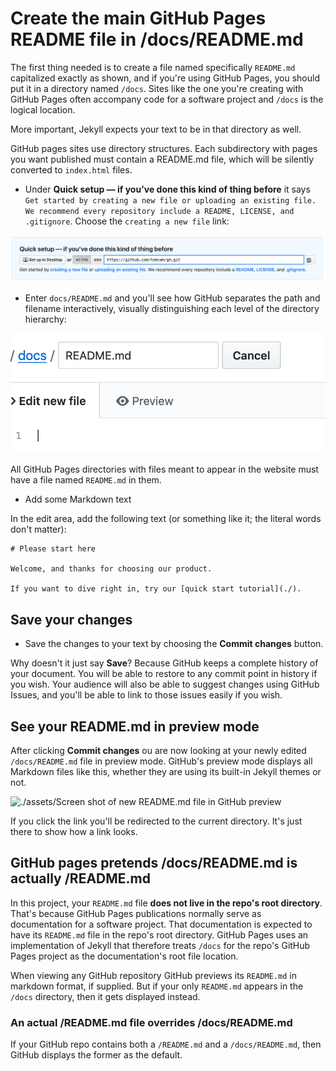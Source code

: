 # Create the main GitHub Pages README file in /docs/README.md 

The first thing needed is to create a file named specifically `README.md` capitalized exactly as shown, 
and if you're using GitHub Pages, you should put it in a directory named `/docs`. 
Sites like the one you're creating with GitHub Pages often accompany code for a software project and `/docs` is the logical location.

More important, Jekyll expects your text to be in that directory as well.

GitHub pages sites use directory structures. Each subdirectory with pages you want published must contain
a README.md file, which will be silently converted to `index.html` files.

* Under **Quick setup — if you’ve done this kind of thing before** it says
`Get started by creating a new file or uploading an existing file. We recommend every repository include a README, LICENSE, and .gitignore`. 
Choose the `creating a new file` link:

![Creating a new repository](./assets/github-quick-setup.png)

* Enter `docs/README.md` and you'll see how GitHub separates the path and filename
interactively, visually distinguishing each level of the directory
hierarchy:

![Each slash creates a new directory](./assets/github-enter-directory-slash-filename.png)

All GitHub Pages directories with files meant to appear in the website
must have a file named `README.md` in them.

* Add some Markdown text

In the edit area, add the following text (or something like it; the literal words don't matter):

```
# Please start here

Welcome, and thanks for choosing our product.

If you want to dive right in, try our [quick start tutorial](./). 
```

## Save your changes

* Save the changes to your text by choosing the **Commit changes** button.

Why doesn't it just say **Save**? Because GitHub keeps a complete history of your document.
You will be able to restore to any commit point in history if you wish. Your audience will
also be able to suggest changes using GitHub Issues, and you'll be able to link to those
issues easily if you wish.

## See your README.md in preview mode

After clicking **Commit changes** ou are now looking at your newly edited `/docs/README.md` file in preview mode. GitHub's preview mode displays all Markdown files like this, whether they are using its built-in Jekyll themes or not.

![./assets/Screen shot of new README.md file in GitHub preview](github-pages-example-readme-1024x512.png)

If you click the link you'll be redirected to the current directory. It's just there to show how a link looks.

## GitHub pages pretends /docs/README.md is actually /README.md

In this project, your `README.md` file **does not live in the repo's root directory**. 
That's because GitHub Pages publications normally serve as documentation for a software project.
That documentation is expected to have its `README.md` file in the repo's root directory.
GitHub Pages uses an implementation of Jekyll that therefore treats `/docs` for the repo's
GitHub Pages project as the documentation's root file location.

When viewing any GitHub repository GitHub previews its `README.md` in markdown format, if supplied. But if
your only `README.md` appears in the `/docs` directory, then it gets displayed instead.

### An actual /README.md file overrides /docs/README.md

If your GitHub repo contains both a `/README.md` and a `/docs/README.md`, then GitHub displays the
former as the default.
